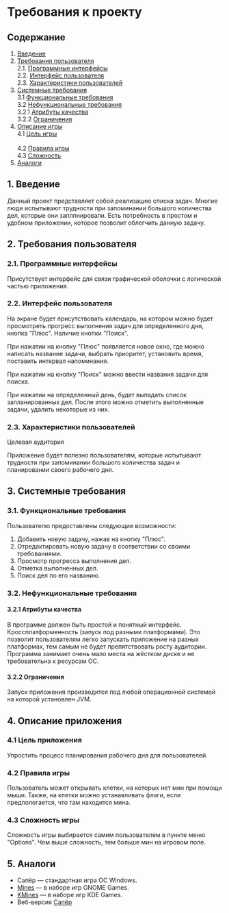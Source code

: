 # Требования к проекту
##  Содержание
1. [Введение](#1) <br>
2. [Требования пользователя](#2) <br>
	2.1. [Программные интерфейсы](#2.1) <br>
	2.2. [Интерфейс пользователя](#2.2) <br>
	2.3. [Характеристики пользователей](#2.3) <br>	
3. [Системные требования](#3) <br>
	3.1 [Функциональные требования](#3.1) <br>
	3.2 [Нефункциональные требования](#3.2) <br>
	3.2.1 [Атрибуты качества](#3.2.1) <br>
	3.2.2 [Ограничения](#3.2.2) <br>
4. [Описание игры](#4) <br>
	4.1 [Цель игры](#4.1) <br>	
	4.2 [Правила игры](#4.2) <br>
	4.3 [Сложность](#4.3) <br>
5. [Аналоги](#5)

## 1. Введение <a name = "1"></a>

Данный проект представляет собой реализацию списка задач. Многие люди испытывают трудности при запоминании большого количества дел, которые они заплпнировали. Есть потребность в простом и удобном приложении, которое позволит облегчить данную задачу.

## 2. Требования пользователя <a name = "2"></a>
### 2.1. Программные интерфейсы <a name = "2.1"></a>
Присутствует интерфейс для связи графической оболочки с логической частью приложения.

### 2.2. Интерфейс пользователя <a name = "2.2"></a>

  На экране будет присутствовать календарь, на котором можно будет просмотреть прогресс выполнения задач для определенного дня, кнопка "Плюс". Наличие кнопки "Поиск".

  При нажатии на кнопку "Плюс" появляется новое окно, где можно написать название задачи, выбрать приоритет, установить время, поставить интервал напоминания.
  
  При нажатии на кнопку "Поиск" можно ввести названия задачи для поиска.
  
  При нажатии на определенный день, будет выпадать список запланированных дел. После этого можно отметить выполненные задачи, удалить некоторые из них.
  
### 2.3. Характеристики пользователей <a name = "2.3"></a>
Целевая аудитория

Приложение будет полезно пользователям, которые испытывают трудности при запоминании большого количества задач и планировании своего рабочего дня.

## 3. Системные требования <a name = "3"></a>

### 3.1. Функциональные требования <a name = "3.1"></a>

Пользователю предоставлены следующие возможности:

1. Добавить новую задачу, нажав на кнопку "Плюс".
2. Отредактировать новую задачу в соответствии со своими требованиями.
3. Просмотр прогресса выполнения дел.
4. Отметка выполненных дел.
5. Поиск дел по его названию.

### 3.2. Нефункциональные требования <a name = "3.2"></a>

#### 3.2.1 Атрибуты качества <a name = "3.2.1"></a>
В программе должен быть простой и понятный интерфейс.
Кроссплатформенность (запуск под разными платформами). Это позволит пользователям легко запускать приложение на разных платформах, тем самым не будет препятствовать росту аудитории.
Программа занимает очень мало места на жёстком диске и не требовательна к ресурсам ОС.
#### 3.2.2 Ограничения <a name = "3.2.2"></a>
Запуск приложения производится под любой операционной системой на которой установлен JVM.

## 4. Описание приложения <a name = "4"></a>
### 4.1 Цель приложения <a name = "4.1"></a>
Упростить процесс планирования рабочего дня для пользователей.

### 4.2 Правила игры <a name = "4.2"></a>
Пользователь может открывать клетки, на которых нет мин при помощи мыши. Также, на клетки можно устанавливать флаги, если предпологается, что там находится мина.

### 4.3 Сложность игры <a name = "4.3"></a>
Сложность игры выбирается самим пользователем в пункте меню "Options". Чем выше сложность, тем больше мин на игровом поле.

## 5. Аналоги <a name = "5"></a>
- Сапёр — стандартная игра ОС Windows.
- [Mines](https://ru.wikipedia.org/wiki/GNOME_Games#Mines) — в наборе игр GNOME Games.
- [KMines](https://kde.org/applications/games/org.kde.kmines) — в наборе игр KDE Games.
- Веб-версия [Сапёр](http://minesweeperonline.com/)

